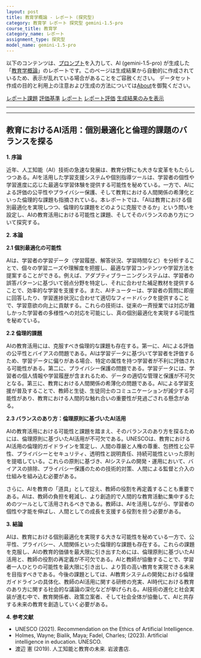 ```yaml
---
layout: post
title: 教育学概論 - レポート (探究型)
category: 教育学 レポート 探究型 gemini-1.5-pro
course_title: 教育学
category_name: レポート
assignment_type: 探究型
model_name: gemini-1.5-pro
---
```


以下のコンテンツは、[プロンプト](http://127.0.0.1:8000/generated/教育学/gemini-1.5-pro/prompt_レポート-探究型.md)を入力して、AI (gemini-1.5-pro) が生成した「[教育学概論](/contents/教育学/)」のレポートです。このページは生成結果から自動的に作成されているため、表示が乱れている場合があることをご容赦ください。
データセット作成の目的と利用上の注意および生成の方法については[About](/About)を御覧ください。

[レポート課題](../レポート課題-探究型)
[評価基準](../評価基準-探究型)
[レポート](../レポート-探究型)
[レポート評価](../レポート評価-探究型)
[生成結果のみを表示](http://127.0.0.1:8000/generated/教育学/gemini-1.5-pro/レポート-探究型.md)
  

***
***
  
## 教育におけるAI活用：個別最適化と倫理的課題のバランスを探る

**1. 序論**

近年、人工知能（AI）技術の急速な発展は、教育分野にも大きな変革をもたらしつつある。AIを活用した学習支援システムや個別指導ツールは、学習者の個性や学習進度に応じた最適な学習体験を提供する可能性を秘めている。一方で、AIによる評価の公平性やプライバシー保護、そして教育における人間関係の希薄化といった倫理的な課題も指摘されている。本レポートでは、「AIは教育における個別最適化を実現しつつ、倫理的な課題をどのように克服できるか」という問いを設定し、AIの教育活用における可能性と課題、そしてそのバランスのあり方について探究する。

**2. 本論**

**2.1 個別最適化の可能性**

AIは、学習者の学習データ（学習履歴、解答状況、学習時間など）を分析することで、個々の学習ニーズや理解度を把握し、最適な学習コンテンツや学習方法を提案することができる。例えば、アダプティブラーニングシステムは、学習者の誤答パターンに基づいて弱点分野を特定し、それに合わせた補足教材を提供することで、効率的な学習を支援する。また、AIチューターは、学習者の質問に即座に回答したり、学習進捗状況に合わせて適切なフィードバックを提供することで、学習意欲の向上に貢献する。これらの技術は、従来の一斉授業では対応が難しかった学習者の多様性への対応を可能にし、真の個別最適化を実現する可能性を秘めている。

**2.2 倫理的課題**

AIの教育活用には、克服すべき倫理的な課題も存在する。第一に、AIによる評価の公平性とバイアスの問題である。AIは学習データに基づいて学習者を評価するため、学習データに偏りがある場合、特定の属性を持つ学習者が不利に評価される可能性がある。第二に、プライバシー保護の問題である。学習データには、学習者の個人情報や学習履歴が含まれるため、データの適切な管理と保護が不可欠となる。第三に、教育における人間関係の希薄化の問題である。AIによる学習支援が普及することで、教師と生徒、生徒同士のコミュニケーションが減少する可能性があり、教育における人間的な触れ合いの重要性が見過ごされる懸念がある。

**2.3 バランスのあり方：倫理原則に基づいたAI活用**

AIの教育活用における可能性と課題を踏まえ、そのバランスのあり方を探るためには、倫理原則に基づいたAI活用が不可欠である。UNESCOは、教育におけるAI活用の倫理的ガイドラインを策定し、人間の尊厳と人権の尊重、包摂性と公平性、プライバシーとセキュリティ、透明性と説明責任、持続可能性といった原則を提唱している。これらの原則に基づき、AIシステムの開発・運用において、バイアスの排除、プライバシー保護のための技術的対策、人間による監督と介入の仕組みを組み込む必要がある。

さらに、AIを教育の「道具」として捉え、教師の役割を再定義することも重要である。AIは、教師の負担を軽減し、より創造的で人間的な教育活動に集中するためのツールとして活用されるべきである。教師は、AIを活用しながら、学習者の個性や才能を伸ばし、人間としての成長を支援する役割を担う必要がある。

**3. 結論**

AIは、教育における個別最適化を実現する大きな可能性を秘めている一方で、公平性、プライバシー、人間関係といった倫理的な課題も存在する。これらの課題を克服し、AIの教育的価値を最大限に引き出すためには、倫理原則に基づいたAI活用と、教師の役割の再定義が不可欠である。AIと教師が協働することで、学習者一人ひとりの可能性を最大限に引き出し、より質の高い教育を実現できる未来を目指すべきである。今後の課題としては、AI教育システムの開発における倫理ガイドラインの具体化、教師のAI活用に関する研修の充実、AI時代における教育のあり方に関する社会的な議論の深化などが挙げられる。AI技術の進化と社会実装が進む中で、教育関係者、政策立案者、そして社会全体が協働して、AIと共存する未来の教育を創造していく必要がある。

**4. 参考文献**

* UNESCO (2021). Recommendation on the Ethics of Artificial Intelligence.
* Holmes, Wayne; Bialik, Maya; Fadel, Charles; (2023). Artificial intelligence in education. UNESCO.
* 渡辺 憲 (2019). 人工知能と教育の未来. 岩波書店.
